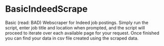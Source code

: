 # BasicIndeedScrape
Basic (read: BAD) Webscraper for Indeed job postings. Simply run the script, enter job title and location when prompted, and the script will proceed to iterate over each available page for your request. Once finished you can find your data in csv file created using the scraped data.
